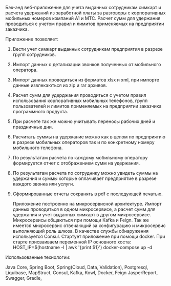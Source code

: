 Бэк-энд веб-приложение для учета выданных сотрудникам симкарт и расчета удержаний из заработной платы за разговоры с 
корпоративных мобильных номеров компаний А1 и МТС. Расчет сумм для удержания проводиться с учетом правил и лимитов 
применяемых на предприятии заказчика.

Приложение позволяет:

1. Вести учет симкарт выданных сотрудникам предприятия в разрезе групп сотрудников.
2. Импорт данных о детализации звонков полученных от мобильного оператора. 
3. Импорт данных проводиться из форматов xlsx и xml, при импорте данные извлекаються из zip и rar архивов.
4. Расчет сумм для удерджания проводиться с учетом правил использования корпоративных мобильных телефонов, 
   групп пользователей и лимитов применяемых на предприятии заказчика программного продукта.
5. При расчете так же можно учитывать переносы рабочих дней и праздничные дни. 
6. Расчитать суммы на удержание можно как в целом по предприятию в разрезе мобильных операторов так и по конкретному
   номеру мобильного телефона.
7. По результатам расчета по каждому мобильному оператору формируется отчет с отображением сумм на удержания.
8. По результатам расчета по сотруднику можно  увидеть суммы на удержания и суммы которые оплачивает предприятие в 
   разрезе каждого звонка или услуги.
9. Сформированные отчеты сохранять в pdf с последующей печатью.

   Приложение построенно на микросервисной архитектуре. Импорт данных проводиться в одном микросервисе, а расчет
   сумм для удержания и учет выданных симкарт в другом микросервисе. Микросервисы общаються при помощи Kafka и Feign.
   Так же имеется микросервис отвечающий за конфигурацию и микросервис выполняющий роль шлюза. 
   В качестве службы обнаружения используется Consul.
   Стартует приложение при помощи docker. 
   При старте присваиваем переменной IP основного хоста: HOST_IP=$(hostname -I | awk '{print $1}') docker-compose up -d

Использованные технологии:

Java Core, Spring Boot, Spring(Cloud, Data, Validation), Postgresql, Liquibase, MapStruct, Consul, Kafka, Kowl, Docker,  Feign
JasperReport, Swagger, Gradle, 

